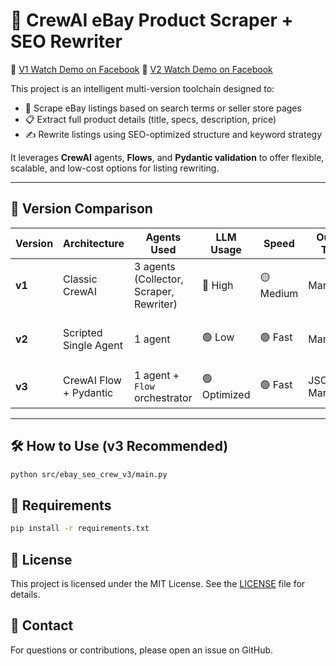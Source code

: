 # 🚀 CrewAI eBay Product Scraper + SEO Rewriter

🎥 [V1 Watch Demo on Facebook](https://www.facebook.com/61571514151327/videos/706298025685350/)
🎥 [V2 Watch Demo on Facebook](https://fb.watch/z-TH3QyFYe/)


This project is an intelligent multi-version toolchain designed to:
- 🔎 Scrape eBay listings based on search terms or seller store pages
- 📋 Extract full product details (title, specs, description, price)
- ✍️ Rewrite listings using SEO-optimized structure and keyword strategy

It leverages **CrewAI** agents, **Flows**, and **Pydantic validation** to offer flexible, scalable, and low-cost options for listing rewriting.

---

## 🔁 Version Comparison

| Version | Architecture | Agents Used | LLM Usage | Speed | Output Type | Best For |
|---------|--------------|-------------|-----------|-------|-------------|----------|
| **v1**  | Classic CrewAI | 3 agents (Collector, Scraper, Rewriter) | 🔴 High | 🟡 Medium | Markdown | Showcases full agent orchestration |
| **v2**  | Scripted Single Agent | 1 agent | 🟢 Low | 🟢 Fast | Markdown | Cost-effective bulk rewriting |
| **v3**  | CrewAI Flow + Pydantic | 1 agent + `Flow` orchestrator | 🟢 Optimized | 🟢 Fast | JSON + Markdown | Structured pipelines, async-ready |

---

## 🛠 How to Use (v3 Recommended)

```bash
python src/ebay_seo_crew_v3/main.py
```

## 📝 Requirements

```bash	
pip install -r requirements.txt
```

## 📄 License
This project is licensed under the MIT License. See the [LICENSE](LICENSE) file for details.	

## 📧 Contact
For questions or contributions, please open an issue on GitHub.